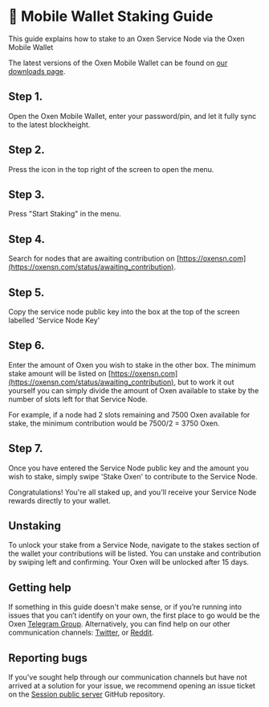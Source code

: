 # 📱 Mobile Wallet Staking Guide

This guide explains how to stake to an Oxen Service Node via the Oxen Mobile Wallet

The latest versions of the Oxen Mobile Wallet can be found on [our downloads page](../../downloads.md).

## Step 1.

Open the Oxen Mobile Wallet, enter your password/pin, and let it fully sync to the latest blockheight.

## Step 2.

Press the icon in the top right of the screen to open the menu.

## Step 3.

Press "Start Staking" in the menu.

## Step 4.

Search for nodes that are awaiting contribution on [https://oxensn.com](https://oxensn.com/status/awaiting_contribution).

## Step 5.

Copy the service node public key into the box at the top of the screen labelled 'Service Node Key'

## Step 6.

Enter the amount of Oxen you wish to stake in the other box. The minimum stake amount will be listed on [https://oxensn.com](https://oxensn.com/status/awaiting_contribution), but to work it out yourself you can simply divide the amount of Oxen available to stake by the number of slots left for that Service Node.

For example, if a node had 2 slots remaining and 7500 Oxen available for stake, the minimum contribution would be 7500/2 = 3750 Oxen.

## Step 7.

Once you have entered the Service Node public key and the amount you wish to stake, simply swipe 'Stake Oxen' to contribute to the Service Node.

Congratulations! You're all staked up, and you'll receive your Service Node rewards directly to your wallet.

## Unstaking

To unlock your stake from a Service Node, navigate to the stakes section of the wallet your contributions will be listed. You can unstake and contribution by swiping left and confirming. Your Oxen will be unlocked after 15 days.

## Getting help

If something in this guide doesn't make sense, or if you’re running into issues that you can’t identify on your own, the first place to go would be the Oxen [Telegram Group](https://t.me/Oxen_Community). Alternatively, you can find help on our other communication channels: [Twitter](https://twitter.com/Oxen_io), or [Reddit](https://reddit.com/oxen_io).

## Reporting bugs

If you've sought help through our communication channels but have not arrived at a solution for your issue, we recommend opening an issue ticket on the [Session public server](https://github.com/oxen-io/session-open-group-server-legacy/issues) GitHub repository.

